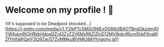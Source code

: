 # Welcome on my profile ! 👋

!(It's supposed to be Deadpool shocked...)[https://i.giphy.com/media/v1.Y2lkPTc5MGI3NjExOGRib3B4OTBndGkzdm45YW4xbnRlOHRkbHdoeDZrd3ZyZ2V6MzR6ZiZlcD12MV9pbnRlcm5hbF9naWZfYnlfaWQmY3Q9Zw/57ZvMMkuBIVMlU88Yh/giphy.gif]
